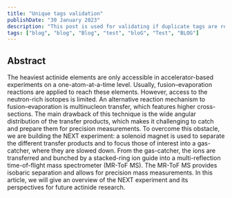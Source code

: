 ```yaml
---
title: "Unique tags validation"
publishDate: "30 January 2023"
description: "This post is used for validating if duplicate tags are removed, regardless of the string case"
tags: ["blog", "blog", "Blog", "test", "bloG", "Test", "BLOG"]
---
```


## Abstract
The heaviest actinide elements are only accessible in accelerator-based experiments on a one-atom-at-a-time level. Usually, fusion–evaporation reactions are applied to reach these elements. However, access to the neutron-rich isotopes is limited. An alternative reaction mechanism to fusion–evaporation is multinucleon transfer, which features higher cross-sections. The main drawback of this technique is the wide angular distribution of the transfer products, which makes it challenging to catch and prepare them for precision measurements. To overcome this obstacle, we are building the NEXT experiment: a solenoid magnet is used to separate the different transfer products and to focus those of interest into a gas-catcher, where they are slowed down. From the gas-catcher, the ions are transferred and bunched by a stacked-ring ion guide into a multi-reflection time-of-flight mass spectrometer (MR-ToF MS). The MR-ToF MS provides isobaric separation and allows for precision mass measurements. In this article, we will give an overview of the NEXT experiment and its perspectives for future actinide research.